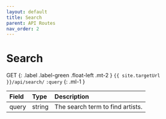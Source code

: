 ```yaml
---
layout: default
title: Search
parent: API Routes
nav_order: 2
---
```


# Search

GET
{: .label .label-green .float-left .mt-2 }
`{{ site.targetUrl }}/api/search/`
`:query`
{: .ml-1 }

| Field    | Type   | Description                      |
|:---------|:-------|:---------------------------------|
| query    | string | The search term to find artists. |


